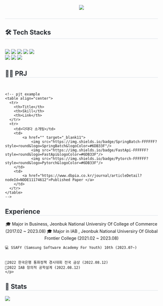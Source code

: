 <div align= "center">
    <img src="https://capsule-render.vercel.app/api?type=waving&color=gradient&height=180&text=jjaehong%20Github&animation=fadeIn&fontColor=000000&fontSize=50" />
</div>

<div style="text-align: left;"> 
    <h2 style="border-bottom: 1px solid #d8dee4; color: #282d33;">  </h2>  
    <div style="font-weight: 700; font-size: 15px; text-align: left; color: #282d33;">  </div> 
</div>

<div style="text-align: left;">
    <h2 style="border-bottom: 1px solid #d8dee4; color: #282d33;"> 🛠️ Tech Stacks </h2> <br> 
    <div style="margin: ; text-align: left;" "text-align: left;"> <img src="https://img.shields.io/badge/Python-3776AB?style=for-the-badge&logo=Python&logoColor=white">
          <img src="https://img.shields.io/badge/Javascript-F7DF1E?style=for-the-badge&logo=Javascript&logoColor=white">
          <img src="https://img.shields.io/badge/React-61DAFB?style=for-the-badge&logo=React&logoColor=white">
          <img src="https://img.shields.io/badge/Recoil-0179f3?style=for-the-badge&logo=Recoil&logoColor=white">
          <img src="https://img.shields.io/badge/StyledComponents-DB7093?style=for-the-badge&logo=StyledComponents&logoColor=white">
          <br/><img src="https://img.shields.io/badge/Vue.js-4FC08D?style=for-the-badge&logo=Vue.js&logoColor=white">
          <img src="https://img.shields.io/badge/Django-092E20?style=for-the-badge&logo=Django&logoColor=white">
          <img src="https://img.shields.io/badge/Notion-000000?style=for-the-badge&logo=Notion&logoColor=white">
    </div>
</div>


<div style="text-align: left;">
    <h2 style="border-bottom: 1px solid #d8dee4; color: #282d33;"> 🧑‍💻 PRJ </h2>
    <br>

    <!-- pjt example
    <table align="center">
      <tr>
        <th>Title</th>
        <th>Skill</th>
        <th>Link</th>
      </tr>
      <tr>
        <td>다대다 소개팅</td>
        <td>
            <a href="" target="_blank11">
                <img src="https://img.shields.io/badge/SpringBatch-FFFFFF?style=round&logo=SpringBatch&logoColor=#6DB33F"/>
                <img src="https://img.shields.io/badge/FastApi-FFFFFF?style=round&logo=FastApi&logoColor=#6DB33F"/>
                <img src="https://img.shields.io/badge/Pytorch-FFFFFF?style=round&logo=Pytorch&logoColor=#6DB33F"/>
        </td>
        <td>
            <a href="https://www.dbpia.co.kr/journal/articleDetail?nodeId=NODE11174612">Published Paper </a>
        </td>
      </tr>
    </table>
    -->
</div>

<div style ="text-align: left;">
    <h2 style="border-bottom: 1px solid #d8dee4; color: #282d33;"> Experience </h2>
    <p align="center">
    🎓 Major in Business, Jeonbuk National Universiry Of College of Commerce (2017.02 ~ 2023.08)
    🎓 Major in IAB , Jeonbuk National Universiry Of Global Frontier College (2021.02 ~ 2023.08)

    💻 SSAFY (Samsung Software Academy For Youth) 10th (2023.07~)
    

    🏅2022 한국은행 통화정책 경시대회 전국 금상 (2022.08.12)
    🏅2022 IAB 창의적 공학설계 (2022.08.12)
    </p>


</div>






<div style="text-align: left;"> 
    <h2 style="border-bottom: 1px solid #d8dee4; color: #282d33;"> 🏅 Stats </h2> 
        <div style="text-align: left;">
            <img src="https://github-readme-stats.vercel.app/api?username=jjaehong&show_icons=true&theme=default"/>
            <!-- <img src="https://github-readme-stats.vercel.app/api/top-langs/?username=jjaehong&layout=compact&bg_color=180,000000,&title_color=000000&text_color=000000"
          /> </div> -->
        </div>
</div>



<!--
# Welcome Friends 👋 
I'm jjaehong seung!

I want to be a financial data scientist

But now I'm newbie, so I need your feedbacks!

PLEASE Help me make my dream come true

## Required Competencies?
- Domain knowledge : Finance, Economics, Corporate Accounting
- Mathematical and Statistical Knowledge
- Programming Skills

## Award history
- Winner of the Bank of Korea Monetary Policy Competition
- On going SAFFY
- Capstone Design Winner

## Currently working on
- 🔭 I’m currently working on SSAFY
- 🌱 I’m currently learning Python


**jjaehong/jjaehong** is a ✨ _special_ ✨ repository because its `README.md` (this file) appears on your GitHub profile.

Here are some ideas to get you started:

- 🔭 I’m currently working on SSAFY
- 🌱 I’m currently learning Python

- 👯 I’m looking to collaborate on ...
- 🤔 I’m looking for help with ...
- 💬 Ask me about ...
- 📫 How to reach me: ...
- 😄 Pronouns: ...
- ⚡ Fun fact: ...
-->
